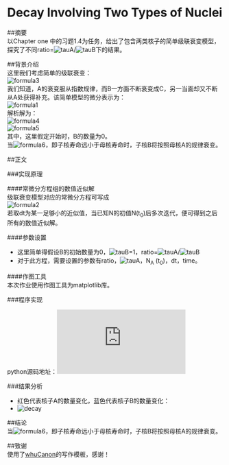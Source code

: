 
# Decay Involving Two Types of Nuclei

##摘要  
以Chapter one 中的习题1.4为任务，给出了包含两类核子的简单级联衰变模型，探究了不同ratio=![tauA](https://github.com/SmallGuoguo/computationalphysics_N2013301020033/blob/master/chapter1/resources/tauA.png)/![tauB](https://github.com/SmallGuoguo/computationalphysics_N2013301020033/blob/master/chapter1/resources/tauB.png)下的结果。

##背景介绍  
这里我们考虑简单的级联衰变：  
![formula3](https://github.com/SmallGuoguo/computationalphysics_N2013301020033/blob/master/chapter1/resources/formula3.png)  
我们知道，A的衰变服从指数规律，而B一方面不断衰变成C，另一当面却又不断从A处获得补充。该简单模型的微分表示为：  
![formula1](https://github.com/SmallGuoguo/computationalphysics_N2013301020033/blob/master/chapter1/resources/formula1.png)  
解析解为：  
![formula4](https://github.com/SmallGuoguo/computationalphysics_N2013301020033/blob/master/chapter1/resources/formula4.png)  
![formula5](https://github.com/SmallGuoguo/computationalphysics_N2013301020033/blob/master/chapter1/resources/formula5.png)  
其中，这里假定开始时，B的数量为0。  
当![formula6](https://github.com/SmallGuoguo/computationalphysics_N2013301020033/blob/master/chapter1/resources/formula6.png)，即子核寿命远小于母核寿命时，子核B将按照母核A的规律衰变。  

##正文  

###实现原理  

####常微分方程组的数值近似解   
级联衰变模型对应的常微分方程可写成   
![formula2](https://github.com/SmallGuoguo/computationalphysics_N2013301020033/blob/master/chapter1/resources/formula2.png)  
若取dt为某一足够小的近似值，当已知N的初值N(t<sub>0</sub>)后多次迭代，便可得到之后所有的数值近似解。  

####参数设置  
- 这里简单得假设B的初始数量为0，![tauB](https://github.com/SmallGuoguo/computationalphysics_N2013301020033/blob/master/chapter1/resources/tauB.png)=1，ratio=![tauA](https://github.com/SmallGuoguo/computationalphysics_N2013301020033/blob/master/chapter1/resources/tauA.png)/![tauB](https://github.com/SmallGuoguo/computationalphysics_N2013301020033/blob/master/chapter1/resources/tauB.png)
- 对于此方程，需要设置的参数有ratio，![tauA](https://github.com/SmallGuoguo/computationalphysics_N2013301020033/blob/master/chapter1/resources/tauA.png)，N<sub>A</sub> (t<sub>0</sub>)，dt，time。  
  

####作图工具  
本次作业使用作图工具为matplotlib库。

###程序实现  

python源码地址：![decay](https://github.com/SmallGuoguo/computationalphysics_N2013301020033/blob/master/chapter1/decay.py)

###结果分析  
- 红色代表核子A的数量变化，蓝色代表核子B的数量变化：
- ![decay]()


##结论  
当![formula6](https://github.com/SmallGuoguo/computationalphysics_N2013301020033/blob/master/chapter1/resources/formula6.png)，即子核寿命远小于母核寿命时，子核B将按照母核A的规律衰变。  


##致谢  
使用了[whuCanon](https://github.com/whuCanon/computationalphysics_N2013301020085/blob/master/chapter1/README.md)的写作模板，感谢！

